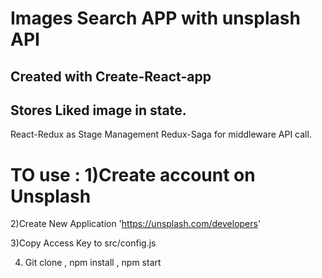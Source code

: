 # Images Search APP with unsplash API

## Created with Create-React-app

## Stores Liked image in state.
React-Redux as Stage Management
Redux-Saga for middleware API call.

# TO use : 1)Create account on Unsplash
2)Create New Application 'https://unsplash.com/developers'

3)Copy Access Key to src/config.js

4) Git clone , npm install , npm start

